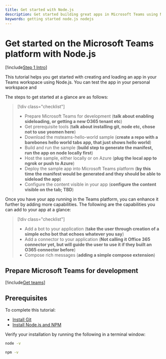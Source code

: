 ```yaml
---
title: Get started with Node.js
description: Get started building great apps in Microsoft Teams using Node.js
keywords: getting started node.js nodejs
---
```

# Get started on the Microsoft Teams platform with Node.js

[!include[Step 1 Intro](~/includes/get-started/step1-intro.md)]

This tutorial helps you get started with creating and loading an app in your Teams workspace using Node.js. You can test the app in your personal workspace and 

The steps to get started at a glance are as follows:

> [!div class="checklist"]
> * Prepare Microsoft Teams for development (**talk about enabling sideloading, or getting a new O365 tenant etc**)
> * Get prerequisite tools (**talk about installing git, node etc, chose not to use yeomen here**)
> * Download the msteams-hello-world sample (**create a repo with a barebones hello world tabs app, that just shows hello world**)
> * Build and run the sample (**build step to generate the manifest, run the app on node locally first**)
> * Host the sample, either locally or on Azure (**plug the local app to ngrok or push to Azure**)
> * Deploy the sample app into Microsoft Teams platform (**by this time the manifest would be generated and they should be able to sideload the app**)
> * Configure the content visible in your app (**configure the content visible on the tab; TBD**)

Once you have your app running in the Teams platform, you can enhance it further by adding more capabilities. The following are the capabilities you can add to your app at a glance:

> [!div class="checklist"]
> * Add a bot to your application (**take the user through creation of a simple echo bot that echoes whatever you say**)
> * Add a connector to your application (**Not calling it Office 365 connector yet, but will guide the user to use it if they built an O365 connector before**)
> * Compose rich messages (**adding a simple compose extension**)

## Prepare Microsoft Teams for development

[!include[Get teams](~/includes/get-started/step1-prepare-for-dev.md)]

## Prerequisites

To complete this tutorial:

* [Install Git](https://git-scm.com/downloads)
* [Install Node.js and NPM](https://nodejs.org/)

Verify your installation by running the following in a terminal window:

```bash
node -v
```

```bash
npm -v
```

<!--
> [!div class="nextstepaction"]
> [Move to the next step](get-started-step2)
-->